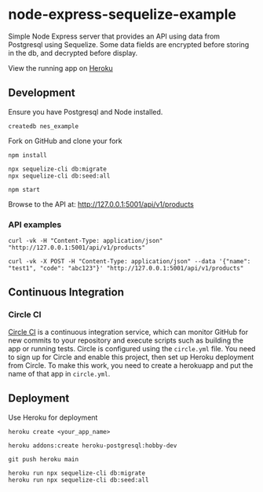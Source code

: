 # node-express-sequelize-example

Simple Node Express server that provides an API using data from Postgresql using Sequelize.
Some data fields are encrypted before storing in the db, and decrypted before display.

View the running app on [Heroku](https://node-express-sequelize-example.herokuapp.com/)


## Development

Ensure you have Postgresql and Node installed.

    createdb nes_example

Fork on GitHub and clone your fork

    npm install
    
    npx sequelize-cli db:migrate
    npx sequelize-cli db:seed:all
    
    npm start

Browse to the API at: http://127.0.0.1:5001/api/v1/products

### API examples

    curl -vk -H "Content-Type: application/json" "http://127.0.0.1:5001/api/v1/products" 

    curl -vk -X POST -H "Content-Type: application/json" --data '{"name": "test1", "code": "abc123"}' "http://127.0.0.1:5001/api/v1/products" 


## Continuous Integration

### Circle CI

[Circle CI](https://circleci.com/) is a continuous integration service, which can monitor GitHub for new commits
to your repository and execute scripts such as building the app or running tests. Circle is 
configured using the `circle.yml` file. You need to sign up for Circle and enable this project, then
set up Heroku deployment from Circle. To make this work, you need to create a herokuapp and put the
name of that app in `circle.yml`.


## Deployment

Use Heroku for deployment

    heroku create <your_app_name>

    heroku addons:create heroku-postgresql:hobby-dev

    git push heroku main

    heroku run npx sequelize-cli db:migrate
    heroku run npx sequelize-cli db:seed:all
